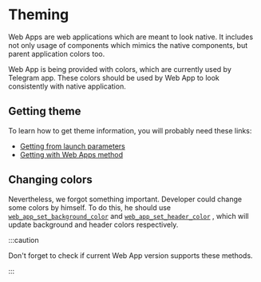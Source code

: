 # Theming

Web Apps are web applications which are meant to look native. It includes not
only usage of components which mimics the native components, but parent
application colors too.

Web App is being provided with colors, which are currently used by Telegram app.
These colors should be used by Web App to look consistently with native
application.

## Getting theme

To learn how to get theme information, you will probably need these links:

- [Getting from launch parameters](../launch-params#tgwebappthemeparams)
- [Getting with Web Apps method](../apps-communication/methods-list.md#web_app_request_theme)

## Changing colors

Nevertheless, we forgot something important. Developer could change some colors
by himself. To do this, he should
use [`web_app_set_background_color`](../apps-communication/methods-list.md#web_app_set_background_color)
and [`web_app_set_header_color`](../apps-communication/methods-list.md#web_app_set_header_color)
, which will update background and header colors respectively.

:::caution

Don't forget to check if current Web App version supports these methods.

:::